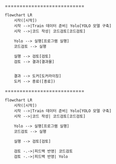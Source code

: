 ===========================
```mermaid
flowchart LR
    시작([시작])
    시작 -->|Train 데이터 준비| Yolo[YOLO 모델 구축]
    시작 -->|코드 작성| 코드검토[코드검토]

    Yolo --> 실행[프로그램 실행]
    코드검토 --> 실행

    실행 --> 검토[검토]
    검토 --> 결과[결과물]


    결과 --> 도커[도커라이징]
    도커 --> 종료([종료])

```

===========================
```mermaid
flowchart LR
    시작([시작])
    시작 -->|Train 데이터 준비| Yolo[YOLO 모델 구축]
    시작 -->|코드 작성| 코드검토[코드검토]

    Yolo --> 실행[프로그램 실행]
    코드검토 --> 실행

    실행 --> 검토[검토]

    검토 -.->|피드백 반영| 코드검토
    검토 -.->|피드백 반영| Yolo

```
